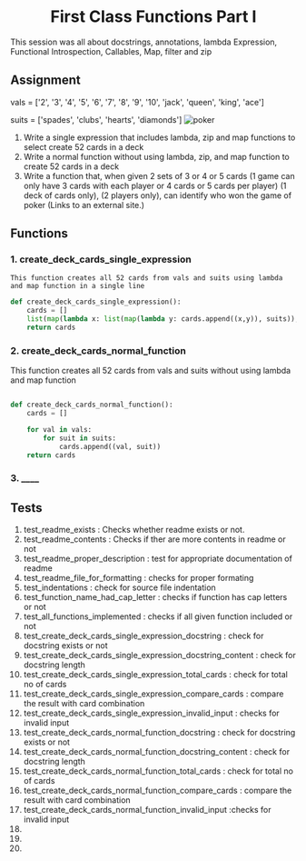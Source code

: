 <h1 align = "center"><b>First Class Functions Part I</b></h1>
This session was all about docstrings, annotations, lambda Expression, Functional Introspection, Callables, Map, filter and zip

## **Assignment**
vals = ['2', '3', '4', '5', '6', '7', '8', '9', '10', 'jack', 'queen', 'king', 'ace']

suits = ['spades', 'clubs', 'hearts', 'diamonds']
![poker](https://i.pinimg.com/474x/6b/1f/f7/6b1ff73716c14139c951241f3c1d7c46.jpg)

1. Write a single expression that includes lambda, zip and map functions to select create 52 cards in a deck 
2. Write a normal function without using lambda, zip, and map function to create 52 cards in a deck 
3. Write a function that, when given 2 sets of 3 or 4 or 5 cards (1 game can only have 3 cards with each player or 4 cards or 5 cards per player) (1 deck of cards only), (2 players only), can identify who won the game of poker (Links to an external site.)

## **Functions**

### **1. create_deck_cards_single_expression** 
    This function creates all 52 cards from vals and suits using lambda and map function in a single line

```python
def create_deck_cards_single_expression():
    cards = []
    list(map(lambda x: list(map(lambda y: cards.append((x,y)), suits)),vals))
    return cards
```

### **2. create_deck_cards_normal_function**
This function creates all 52 cards from vals and suits without using lambda and map function
```python

def create_deck_cards_normal_function():
    cards = []

    for val in vals:
        for suit in suits:
            cards.append((val, suit))
    return cards
```
### **3. ____**



## **Tests**

1. test_readme_exists : Checks whether readme exists or not.
2. test_readme_contents : Checks if ther are more contents in readme or not
3. test_readme_proper_description :  test for appropriate documentation of readme
4. test_readme_file_for_formatting : checks for proper formating
5. test_indentations : check for source file indentation
6. test_function_name_had_cap_letter :  checks if function has cap letters or not
7. test_all_functions_implemented : checks if all given function included or not
8. test_create_deck_cards_single_expression_docstring : check for docstring exists or not
9. test_create_deck_cards_single_expression_docstring_content : check for  docstring length
10. test_create_deck_cards_single_expression_total_cards :  check for total no of cards
11. test_create_deck_cards_single_expression_compare_cards : compare the result with card combination
12. test_create_deck_cards_single_expression_invalid_input : checks for invalid input
13. test_create_deck_cards_normal_function_docstring : check for docstring exists or not
14. test_create_deck_cards_normal_function_docstring_content : check for  docstring length
15. test_create_deck_cards_normal_function_total_cards : check for total no of cards
16. test_create_deck_cards_normal_function_compare_cards : compare the result with card combination
17. test_create_deck_cards_normal_function_invalid_input :checks for invalid input
18.
19.
20.

